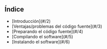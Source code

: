 ## Índice

<ul>
<li class="fragment fade-in">
[Introducción](#/2)
</li>

<li class="fragment fade-in">
[Ventajas/problemas del código fuente](#/3)
</li>

<li class="fragment fade-in">
[Preparando el código fuente](#/4)
</li>

<li class="fragment fade-in">
[Compilando el software](#/5)
</li>

<li class="fragment fade-in">
[Instalando el software](#/6)
</li>

<aside class="notes">

</aside>

